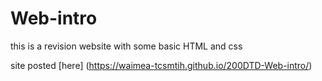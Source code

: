 # Web-intro

this is a revision website with some basic HTML and css

site posted [here] (https://waimea-tcsmtih.github.io/200DTD-Web-intro/)
